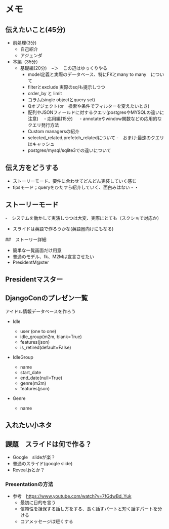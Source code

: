 # メモ

## 伝えたいこと(45分)

- 前処理(3分)  
  - 自己紹介 
  - アジェンダ
- 本編（35分）
  - 基礎編(20分)　−＞　この辺はゆっくりやる 
    - model定義と実際のデータベース、特にFKとmany to many　について 
    - filterとexclude 実際のsqlも提示しつつ
    - order_by と limit
    - コラム(single objectとquery set)
    - Qオブジェクト(or　検索や条件でフィルターを変えたいとき)
    - 配列やJSONフィールドに対するクエリ(postgresやMYSQLの違いに注意)
　- 応用編(15分)
　  - annotateやwindow関数などの応用的なクエリ発行方法
    - Custom managersの紹介
    - selected_related,prefetch_relatedについて
      -　おまけ:最速のクエリはキャッシュ
    - postgres/mysql/sqlite3での違いについて

## 伝え方をどうする

- ストーリーモード、要件に合わせてどんどん実装していく感じ
- tipsモード；queryをひたすら紹介していく、面白みはない・・

## ストーリーモード

-　システムを動かして実演しつつは大変、実際にとても（スクショで対応か）
- スライドは英語で作ろうかな(英語圏向けにもなる)

##　ストーリー詳細

- 簡単な一覧画面だけ用意
- 普通のモデル、fk、M2Mは宣言させたい
- PresidentM@ster

## Presidentマスター

## DjangoConのプレゼン一覧

アイドル情報データベースを作ろう

- Idle
  - user (one to one)
  - idle_group(m2m, blank=True)
  - features(json)
  - is_retired(default=False)

- IdleGroup
  - name
  - start_date
  - end_date(null=True)
  - genre(m2m)
  - features(json)

- Genre
  - name

## 入れたい小ネタ

## 課題　スライドは何で作る？

- Google　slideが楽？
- 普通のスライド(google slide) 
- Reveal.jsとか？


### Presentationの方法

- 参考　https://www.youtube.com/watch?v=7fGdwBd_Yuk
  - 最初に目的を言う
  - 信頼性を担保する話し方をする、長く話すパートと短く話すパートを分ける
  - コアメッセージは短くする